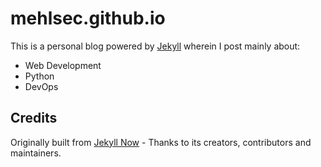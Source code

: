 # mehlsec.github.io

This is a personal blog powered by [Jekyll](https://github.com/jekyll/jekyll) wherein I post mainly about:
* Web Development
* Python
* DevOps

## Credits

Originally built from [Jekyll Now](https://github.com/barryclark/jekyll-now) - Thanks to its creators, contributors and maintainers.
